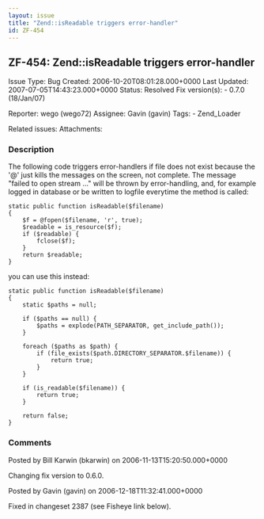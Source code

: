 ```yaml
---
layout: issue
title: "Zend::isReadable triggers error-handler"
id: ZF-454
---
```


ZF-454: Zend::isReadable triggers error-handler
-----------------------------------------------

 Issue Type: Bug Created: 2006-10-20T08:01:28.000+0000 Last Updated: 2007-07-05T14:43:23.000+0000 Status: Resolved Fix version(s): - 0.7.0 (18/Jan/07)
 
 Reporter:  wego (wego72)  Assignee:  Gavin (gavin)  Tags: - Zend\_Loader
 
 Related issues: 
 Attachments: 
### Description

The following code triggers error-handlers if file does not exist because the '@' just kills the messages on the screen, not complete. The message "failed to open stream ..." will be thrown by error-handling, and, for example logged in database or be written to logfile everytime the method is called:

 
    static public function isReadable($filename)
    {
        $f = @fopen($filename, 'r', true);
        $readable = is_resource($f);
        if ($readable) {
            fclose($f);
        }
        return $readable;
    }


you can use this instead:

 
    static public function isReadable($filename)
    {
        static $paths = null;
    
        if ($paths == null) {
            $paths = explode(PATH_SEPARATOR, get_include_path());
        }
    
        foreach ($paths as $path) {
            if (file_exists($path.DIRECTORY_SEPARATOR.$filename)) {
                return true;
            }
        }
    
        if (is_readable($filename)) {
            return true;
        }
    
        return false;
    }


 

 

### Comments

Posted by Bill Karwin (bkarwin) on 2006-11-13T15:20:50.000+0000

Changing fix version to 0.6.0.

 

 

Posted by Gavin (gavin) on 2006-12-18T11:32:41.000+0000

Fixed in changeset 2387 (see Fisheye link below).

 

 